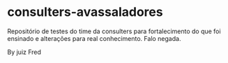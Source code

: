 ﻿consulters-avassaladores
========================

Repositório de testes do time da consulters para fortalecimento do que foi ensinado e alterações para real conhecimento. Falo negada.


By juiz Fred